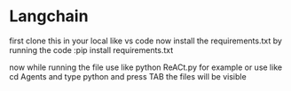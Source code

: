 # Langchain

first clone this in your local like vs code
now install the requirements.txt by running the code :pip install requirements.txt

now while running the file use like python ReACt.py for example
or use like cd Agents
and type python and press TAB the files will be visible
